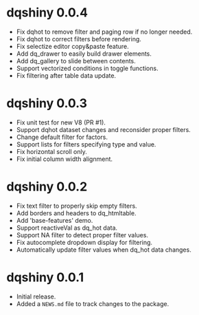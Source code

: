 # dqshiny 0.0.4

* Fix dqhot to remove filter and paging row if no longer needed.
* Fix dqhot to correct filters before rendering.
* Fix selectize editor copy&paste feature.
* Add dq_drawer to easily build drawer elements.
* Add dq_gallery to slide between contents.
* Support vectorized conditions in toggle functions.
* Fix filtering after table data update.

# dqshiny 0.0.3

* Fix unit test for new V8 (PR #1).
* Support dqhot dataset changes and reconsider proper filters.
* Change default filter for factors.
* Support lists for filters specifying type and value.
* Fix horizontal scroll only.
* Fix initial column width alignment.

# dqshiny 0.0.2

* Fix text filter to properly skip empty filters.
* Add borders and headers to dq_htmltable.
* Add 'base-features' demo.
* Support reactiveVal as dq_hot data.
* Support NA filter to detect proper filter values.
* Fix autocomplete dropdown display for filtering.
* Automatically update filter values when dq_hot data changes.

# dqshiny 0.0.1

* Initial release.
* Added a `NEWS.md` file to track changes to the package.
